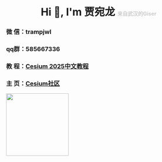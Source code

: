 <h1 align="center">Hi 👋, I'm 贾宛龙 <span style="font-size:14px !important; color:#ccc;">来自武汉的Giser</span> </h1>



### 微 信：trampjwl

### qq群：585667336


### 教 程：[Cesium 2025中文教程](https://jiawanlong.github.io/Cesium-Examples/)


### 主 页：[Cesium社区](https://jiawanlong.github.io/)


<img height="170em" src="https://github-readme-stats-eight-theta.vercel.app/api?username=jiawanlong&show_icons=true&theme=algolia&include_all_commits=true&count_private=true"/>

